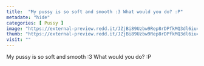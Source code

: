 ```yaml
---
title:  "My pussy is so soft and smooth :3 What would you do? :P"
metadate: "hide"
categories: [ Pussy ]
image: "https://external-preview.redd.it/JZjBi89Uzbw9Rep8rDPfkMQ3dl6iu4eB1WJxwXC-vGE.jpg?auto=webp&s=52dfa86e116769692043a091f4892472b034f865"
thumb: "https://external-preview.redd.it/JZjBi89Uzbw9Rep8rDPfkMQ3dl6iu4eB1WJxwXC-vGE.jpg?width=1080&crop=smart&auto=webp&s=c441a95b6e1c334b1b5340c234343551289abaa0"
visit: ""
---
```

My pussy is so soft and smooth :3 What would you do? :P
